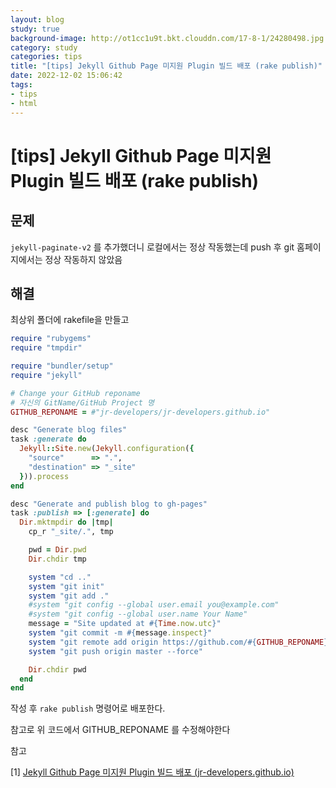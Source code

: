 ```yaml
---
layout: blog
study: true
background-image: http://ot1cc1u9t.bkt.clouddn.com/17-8-1/24280498.jpg
category: study
categories: tips
title: "[tips] Jekyll Github Page 미지원 Plugin 빌드 배포 (rake publish)"
date: 2022-12-02 15:06:42
tags:
- tips
- html
---
```

# [tips] Jekyll Github Page 미지원 Plugin 빌드 배포 (rake publish)



## 문제

``jekyll-paginate-v2`` 를 추가했더니 로컬에서는 정상 작동했는데 push 후 git 홈페이지에서는 정상 작동하지 않았음



## 해결

최상위 폴더에 rakefile을 만들고

```ruby
require "rubygems"
require "tmpdir"

require "bundler/setup"
require "jekyll"

# Change your GitHub reponame
# 자신의 GitName/GitHub Project 명
GITHUB_REPONAME = #"jr-developers/jr-developers.github.io"

desc "Generate blog files"
task :generate do
  Jekyll::Site.new(Jekyll.configuration({
    "source"      => ".",
    "destination" => "_site"
  })).process
end

desc "Generate and publish blog to gh-pages"
task :publish => [:generate] do
  Dir.mktmpdir do |tmp|
    cp_r "_site/.", tmp

    pwd = Dir.pwd
    Dir.chdir tmp

    system "cd .."
    system "git init"
    system "git add ."
    #system "git config --global user.email you@example.com"
    #system "git config --global user.name Your Name"
    message = "Site updated at #{Time.now.utc}"
    system "git commit -m #{message.inspect}"
    system "git remote add origin https://github.com/#{GITHUB_REPONAME}.git"
    system "git push origin master --force"

    Dir.chdir pwd
  end
end
```



작성 후 ``rake publish`` 명령어로 배포한다.

참고로 위 코드에서 GITHUB_REPONAME 를 수정해야한다





참고

[1] [Jekyll Github Page 미지원 Plugin 빌드 배포 (jr-developers.github.io)](https://jr-developers.github.io/blog/2020/12/08/blog1.html)


